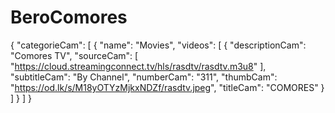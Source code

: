 # BeroComores
{
"categorieCam": [
{
"name": "Movies",
"videos": [
{
"descriptionCam": "Comores TV",
"sourceCam": [
"https://cloud.streamingconnect.tv/hls/rasdtv/rasdtv.m3u8"
],
"subtitleCam": "By Channel",
"numberCam": "311",
"thumbCam": "https://od.lk/s/M18yOTYzMjkxNDZf/rasdtv.jpeg",
"titleCam": "COMORES"
}
]
}
]
}
